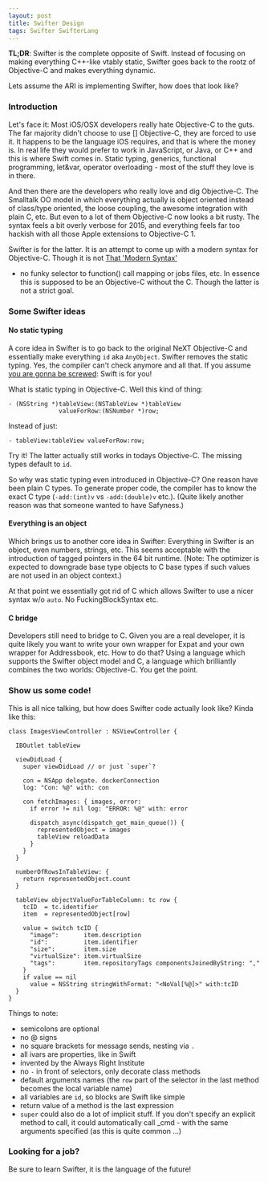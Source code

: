 ```yaml
---
layout: post
title: Swifter Design
tags: Swifter SwifterLang
---
```

**TL;DR**:
Swifter is the complete opposite of Swift. Instead of focusing on making 
everything C++-like vtably static, Swifter goes back to the rootz of Objective-C
and makes everything dynamic.

Lets assume the ARI is implementing Swifter, how does that look like?

### Introduction

Let's face it: Most iOS/OSX developers really hate Objective-C to the
guts. The far majority didn't choose to use [] Objective-C, they are
forced to use it. It happens to be the language iOS requires, and that is where
the money is.
In real life they would prefer to work in JavaScript, or Java, or C++
and this is where Swift comes in. Static typing, generics, functional
programming, let&var, operator overloading - most of the stuff they love
is in there.

And then there are the developers who really love and dig Objective-C.
The Smalltalk OO model in which everything actually is object oriented
instead of class/type oriented, the loose coupling, the awesome
integration with plain C, etc.
But even to a lot of them Objective-C now looks a bit rusty. The
syntax feels a bit overly verbose for 2015, and everything feels far
too hackish with all those Apple extensions to Objective-C 1.

Swifter is for the latter. It is an attempt to come up with a modern syntax for
Objective-C.
Though it is not 
[That 'Modern Syntax'](https://developer.apple.com/legacy/library/documentation/LegacyTechnologies/WebObjects/WebObjects_3.1/DevGuide/WebScript/ModernSyntax.html) 
- no funky selector
to function() call mapping or jobs files, etc.
In essence this is supposed to be an Objective-C without the C.
Though the latter is not a strict goal.

### Some Swifter ideas

#### No static typing

A core idea in Swifter is to go back to the original NeXT Objective-C
and essentially make everything `id` aka `AnyObject`. Swifter removes the
static typing. Yes, the compiler can't check anymore and all that. If
you assume [you are gonna be screwed](http://blog.metaobject.com/2014/06/the-safyness-of-static-typing.html):
Swift is for you!

What is static typing in Objective-C. Well this kind of thing:

```
- (NSString *)tableView:(NSTableView *)tableView
              valueForRow:(NSNumber *)row;
```

Instead of just:

```
- tableView:tableView valueForRow:row;
```

Try it! The latter actually still works in todays Objective-C.
The missing types default to `id`.

So why was static typing even introduced in Objective-C?
One reason have been plain C types. To generate proper code, the compiler has
to know the exact C type <nobr>(`-add:(int)v` vs `-add:(double)v` etc.)</nobr>.
(Quite likely another reason was that someone wanted to have Safyness.)

#### Everything is an object

Which brings us to another core idea in Swifter: Everything in
Swifter is an object, even numbers, strings, etc. This seems acceptable
with the introduction of tagged pointers in the 64 bit runtime.
(Note: The optimizer is expected to downgrade base type objects to C
       base types if such values are not used in an object context.)

At that point we essentially got rid of C which allows Swifter to use
a nicer syntax w/o `auto`. No FuckingBlockSyntax etc.

#### C bridge

Developers still need to bridge to C. Given you are a real developer,
it is quite likely you want to write your own wrapper for Expat and
your own wrapper for Addressbook, etc. How to do that? Using a
language which supports the Swifter object model and C, a language
which brilliantly combines the two worlds: Objective-C. You get the
point.

### Show us some code!

This is all nice talking, but how does Swifter code actually look like?
Kinda like this:

    class ImagesViewController : NSViewController {
    
      IBOutlet tableView
      
      viewDidLoad {
        super viewDidLoad // or just `super`?
    
        con = NSApp delegate. dockerConnection
        log: "Con: %@" with: con
    
        con fetchImages: { images, error:
          if error != nil log: "ERROR: %@" with: error
      
          dispatch_async(dispatch_get_main_queue()) {
            representedObject = images
            tableView reloadData
          }
        }
      }
      
      numberOfRowsInTableView: {
        return representedObject.count
      }
    
      tableView objectValueForTableColumn: tc row {
        tcID  = tc.identifier
        item  = representedObject[row]
    
        value = switch tcID {
          "image":       item.description
          "id":          item.identifier
          "size":        item.size
          "virtualSize": item.virtualSize
          "tags":        item.repositoryTags componentsJoinedByString: ","
        }
        if value == nil
          value = NSString stringWithFormat: "<NoVal[%@]>" with:tcID
      }
    }

Things to note:

- semicolons are optional
- no @ signs
- no square brackets for message sends, nesting via `.`
- all ivars are properties, like in Swift
- invented by the Always Right Institute
- no `-` in front of selectors, only decorate class methods
- default arguments names (the `row` part of the selector in the last method becomes the local variable name)
- all variables are `id`, so blocks are Swift like simple
- return value of a method is the last expression
- `super` could also do a lot of implicit stuff. If you don't specify an
  explicit method to call, it could automatically call _cmd - with the same
  arguments specified (as this is quite common ...)

### Looking for a job?

Be sure to learn Swifter, it is the language of the future!
